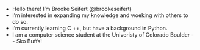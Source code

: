 -  Hello there! I’m Brooke Seifert (@brookeseifert)
-  I’m interested in expanding my knowledge and woeking with others to do so. 
-  I’m currently learning C ++, but have a background in Python. 
-  I am a computer science student at the Univeristy of Colorado Boulder -- Sko Buffs!

<!---
brookeseifert/brookeseifert is a ✨ special ✨ repository because its `README.md` (this file) appears on your GitHub profile.
You can click the Preview link to take a look at your changes.
--->
